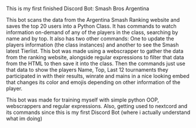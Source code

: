 This is my first finished Discord Bot: Smash Bros Argentina

This bot scans the data from the Argentina Smash Ranking website and saves the top 20 users into a Python Class. It has commands to watch information on-demand of any of the players in the class, searching by name and by top. It also has two other commands: One to update the players information (the class instances) and another to see the Smash latest Tierlist.
This bot was made using a webscrapper to gather the data from the ranking website, alongside regular expressions to filter that data from the HTML to then save it into the class. Then the commands just use that data to show the players Name, Top, Last 12 tournaments they participated in with their results, winrate and mains in a nice looking embed that changes its color and emojis depending on other information of the player.

This bot was made for training myself with simple python OOP, webscrappers and regular expressions.  Also, getting used to nextcord and its commands since this is my first Discord Bot (where i actually understand what im doing)
